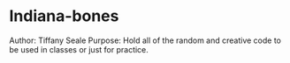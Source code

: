 # Indiana-bones
Author: Tiffany Seale
Purpose: Hold all of the random and creative code to be used in classes or just for practice.

